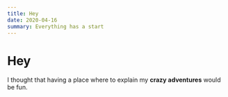 ```yaml
---
title: Hey
date: 2020-04-16
summary: Everything has a start
---
```


# Hey

I thought that having a place where to explain my **crazy adventures** would be fun.
